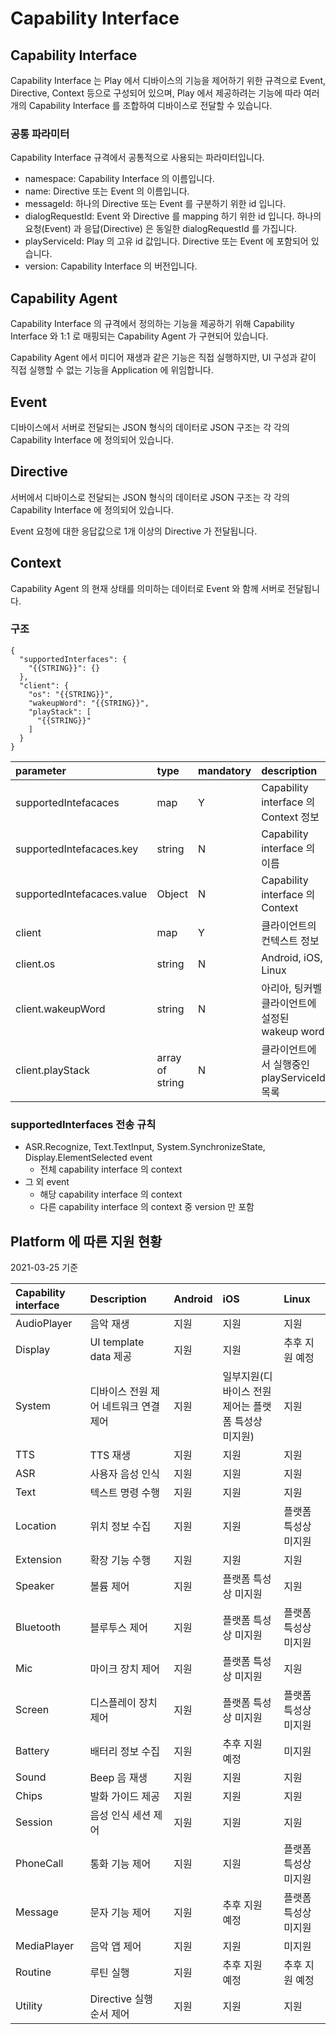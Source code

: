# Capability Interface

## Capability Interface

Capability Interface 는 Play 에서 디바이스의 기능을 제어하기 위한 규격으로 Event, Directive, Context 등으로 구성되어 있으며, Play 에서 제공하려는 기능에 따라 여러개의 Capability Interface 를 조합하여 디바이스로 전달할 수 있습니다.

### 공통 파라미터

Capability Interface 규격에서 공통적으로 사용되는 파라미터입니다.

* namespace: Capability Interface 의 이름입니다.
* name: Directive 또는 Event 의 이름입니다.
* messageId: 하나의 Directive 또는 Event 를 구분하기 위한 id 입니다.
* dialogRequestId: Event 와 Directive 를 mapping 하기 위한 id 입니다. 하나의 요청\(Event\) 과 응답\(Directive\) 은 동일한 dialogRequestId 를 가집니다.
* playServiceId: Play 의 고유 id 값입니다. Directive 또는 Event 에 포함되어 있습니다.
* version: Capability Interface 의 버전입니다.

## Capability Agent

Capability Interface 의 규격에서 정의하는 기능을 제공하기 위해 Capability Interface 와 1:1 로 매핑되는 Capability Agent 가 구현되어 있습니다.

Capability Agent 에서 미디어 재생과 같은 기능은 직접 실행하지만, UI 구성과 같이 직접 실행할 수 없는 기능을 Application 에 위임합니다.

## Event

디바이스에서 서버로 전달되는 JSON 형식의 데이터로 JSON 구조는 각 각의 Capability Interface 에 정의되어 있습니다.

## Directive

서버에서 디바이스로 전달되는 JSON 형식의 데이터로 JSON 구조는 각 각의 Capability Interface 에 정의되어 있습니다.

Event 요청에 대한 응답값으로 1개 이상의 Directive 가 전달됩니다.

## Context

Capability Agent 의 현재 상태를 의미하는 데이터로 Event 와 함께 서버로 전달됩니다.

### 구조

```text
{
  "supportedInterfaces": {
    "{{STRING}}": {}
  },
  "client": {
    "os": "{{STRING}}",
    "wakeupWord": "{{STRING}}",
    "playStack": [
      "{{STRING}}"
    ]
  }
}
```

| parameter | type | mandatory | description |
| :--- | :--- | :--- | :--- |
| supportedIntefacaces | map | Y | Capability interface 의 Context 정보 |
| supportedIntefacaces.key | string | N | Capability interface 의 이름 |
| supportedIntefacaces.value | Object | N | Capability interface 의 Context |
| client | map | Y | 클라이언트의 컨텍스트 정보 |
| client.os | string | N | Android, iOS, Linux |
| client.wakeupWord | string | N | 아리아, 팅커벨 클라이언트에 설정된 wakeup word |
| client.playStack | array of string | N | 클라이언트에서 실행중인 playServiceId 목록 |

### supportedInterfaces 전송 규칙

* ASR.Recognize, Text.TextInput, System.SynchronizeState, Display.ElementSelected event
  * 전체 capability interface 의 context
* 그 외 event
  * 해당 capability interface 의 context
  * 다른 capability interface 의 context 중 version 만 포함

## Platform 에 따른 지원 현황

2021-03-25 기준

| Capability interface | Description | Android | iOS | Linux |
| :--- | :--- | :--- | :--- | :--- |
| AudioPlayer | 음악 재생 | 지원 | 지원 | 지원 |
| Display | UI template data 제공 | 지원 | 지원 | 추후 지원 예정 |
| System | 디바이스 전원 제어 네트워크 연결 제어 | 지원 | 일부지원\(디바이스 전원 제어는 플랫폼 특성상 미지원\) | 지원 |
| TTS | TTS 재생 | 지원 | 지원 | 지원 |
| ASR | 사용자 음성 인식 | 지원 | 지원 | 지원 |
| Text | 텍스트 명령 수행 | 지원 | 지원 | 지원 |
| Location | 위치 정보 수집 | 지원 | 지원 | 플랫폼 특성상 미지원 |
| Extension | 확장 기능 수행 | 지원 | 지원 | 지원 |
| Speaker | 볼륨 제어 | 지원 | 플랫폼 특성상 미지원 | 지원 |
| Bluetooth | 블루투스 제어 | 지원 | 플랫폼 특성상 미지원 | 플랫폼 특성상 미지원 |
| Mic | 마이크 장치 제어 | 지원 | 플랫폼 특성상 미지원 | 지원 |
| Screen | 디스플레이 장치 제어 | 지원 | 플랫폼 특성상 미지원 | 플랫폼 특성상 미지원 |
| Battery | 배터리 정보 수집 | 지원 | 추후 지원 예정 | 미지원 |
| Sound | Beep 음 재생 | 지원 | 지원 | 지원 |
| Chips | 발화 가이드 제공 | 지원 | 지원 | 지원 |
| Session | 음성 인식 세션 제어 | 지원 | 지원 | 지원 |
| PhoneCall | 통화 기능 제어 | 지원 | 지원 | 플랫폼 특성상 미지원 |
| Message | 문자 기능 제어 | 지원 | 추후 지원 예정 | 플랫폼 특성상 미지원 |
| MediaPlayer | 음악 앱 제어 | 지원 | 지원 | 미지원 |
| Routine | 루틴 실행 | 지원 | 추후 지원 예정 | 추후 지원 예정 |
| Utility | Directive 실행 순서 제어 | 지원 | 지원 | 지원 |

